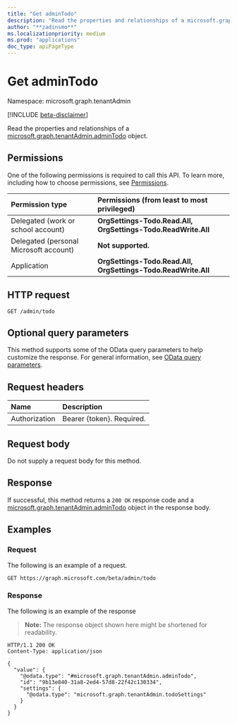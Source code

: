 ```yaml
---
title: "Get adminTodo"
description: "Read the properties and relationships of a microsoft.graph.tenantAdmin.adminTodo object."
author: "**zadinsmo**"
ms.localizationpriority: medium
ms.prod: "applications"
doc_type: apiPageType
---
```


# Get adminTodo
Namespace: microsoft.graph.tenantAdmin

[!INCLUDE [beta-disclaimer](../../includes/beta-disclaimer.md)]

Read the properties and relationships of a [microsoft.graph.tenantAdmin.adminTodo](../resources/tenantadmin-admintodo.md) object.

## Permissions
One of the following permissions is required to call this API. To learn more, including how to choose permissions, see [Permissions](/graph/permissions-reference).

|Permission type|Permissions (from least to most privileged)|
|:---|:---|
|Delegated (work or school account)|**OrgSettings-Todo.Read.All, OrgSettings-Todo.ReadWrite.All**|
|Delegated (personal Microsoft account)|**Not supported.**|
|Application|**OrgSettings-Todo.Read.All, OrgSettings-Todo.ReadWrite.All**|

## HTTP request

<!-- {
  "blockType": "ignored"
}
-->
``` http
GET /admin/todo
```

## Optional query parameters
This method supports some of the OData query parameters to help customize the response. For general information, see [OData query parameters](/graph/query-parameters).

## Request headers
|Name|Description|
|:---|:---|
|Authorization|Bearer {token}. Required.|

## Request body
Do not supply a request body for this method.

## Response

If successful, this method returns a `200 OK` response code and a [microsoft.graph.tenantAdmin.adminTodo](../resources/tenantadmin-admintodo.md) object in the response body.

## Examples

### Request
The following is an example of a request.
<!-- {
  "blockType": "request",
  "name": "get_admintodo"
}
-->
``` http
GET https://graph.microsoft.com/beta/admin/todo
```


### Response
The following is an example of the response
>**Note:** The response object shown here might be shortened for readability.
<!-- {
  "blockType": "response",
  "truncated": true,
  "@odata.type": "microsoft.graph.tenantAdmin.adminTodo"
}
-->
``` http
HTTP/1.1 200 OK
Content-Type: application/json

{
  "value": {
    "@odata.type": "#microsoft.graph.tenantAdmin.adminTodo",
    "id": "9b13e840-31a8-2ed4-57d8-22f42c130334",
    "settings": {
      "@odata.type": "microsoft.graph.tenantAdmin.todoSettings"
    }
  }
}
```

